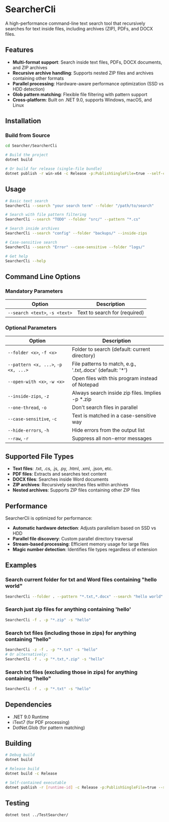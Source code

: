 # SearcherCli

A high-performance command-line text search tool that recursively searches for text inside files, including archives (ZIP), PDFs, and DOCX files.

## Features

- **Multi-format support**: Search inside text files, PDFs, DOCX documents, and ZIP archives
- **Recursive archive handling**: Supports nested ZIP files and archives containing other formats
- **Parallel processing**: Hardware-aware performance optimization (SSD vs HDD detection)
- **Glob pattern matching**: Flexible file filtering with pattern support
- **Cross-platform**: Built on .NET 9.0, supports Windows, macOS, and Linux

## Installation

### Build from Source

```bash
cd Searcher/SearcherCli

# Build the project
dotnet build

# Or build for release (single-file bundle)
dotnet publish -r win-x64 -c Release -p:PublishSingleFile=true --self-contained true
```

## Usage

```bash
# Basic text search
SearcherCli --search "your search term" --folder "/path/to/search"

# Search with file pattern filtering
SearcherCli --search "TODO" --folder "src/" --pattern "*.cs"

# Search inside archives
SearcherCli --search "config" --folder "backups/" --inside-zips

# Case-sensitive search
SearcherCli --search "Error" --case-sensitive --folder "logs/"

# Get help
SearcherCli --help
```

## Command Line Options

### Mandatory Parameters
| Option | Description |
|--------|-------------|
| `--search <text>`, `-s <text>` | Text to search for (required) |

### Optional Parameters
| Option | Description |
|--------|-------------|
| `--folder <x>`, `-f <x>` | Folder to search (default: current directory) |
| `--pattern <x, ...>`, `-p <x, ...>` | File patterns to match, e.g., '*.txt,*.docx' (default: '*') |
| `--open-with <x>`, `-w <x>` | Open files with this program instead of Notepad |
| `--inside-zips`, `-z` | Always search inside zip files. Implies -p *.zip |
| `--one-thread`, `-o` | Don't search files in parallel |
| `--case-sensitive`, `-c` | Text is matched in a case-sensitive way |
| `--hide-errors`, `-h` | Hide errors from the output list |
| `--raw`, `-r` | Suppress all non-error messages |

## Supported File Types

- **Text files**: .txt, .cs, .js, .py, .html, .xml, .json, etc.
- **PDF files**: Extracts and searches text content
- **DOCX files**: Searches inside Word documents
- **ZIP archives**: Recursively searches files within archives
- **Nested archives**: Supports ZIP files containing other ZIP files

## Performance

SearcherCli is optimized for performance:
- **Automatic hardware detection**: Adjusts parallelism based on SSD vs HDD
- **Parallel file discovery**: Custom parallel directory traversal
- **Stream-based processing**: Efficient memory usage for large files
- **Magic number detection**: Identifies file types regardless of extension

## Examples

### Search current folder for txt and Word files containing "hello world"
```bash
SearcherCli --folder . --pattern "*.txt,*.docx" --search "hello world"
```

### Search just zip files for anything containing 'hello'
```bash
SearcherCli -f . -p "*.zip" -s "hello"
```

### Search txt files (including those in zips) for anything containing "hello"
```bash
SearcherCli -z -f . -p "*.txt" -s "hello"
# Or alternatively:
SearcherCli -f . -p "*.txt,*.zip" -s "hello"
```

### Search txt files (excluding those in zips) for anything containing "hello"
```bash
SearcherCli -f . -p "*.txt" -s "hello"
```

## Dependencies

- .NET 9.0 Runtime
- iText7 (for PDF processing)
- DotNet.Glob (for pattern matching)

## Building

```bash
# Debug build
dotnet build

# Release build
dotnet build -c Release

# Self-contained executable
dotnet publish -r [runtime-id] -c Release -p:PublishSingleFile=true --self-contained true
```

## Testing

```bash
dotnet test ../TestSearcher/
```
